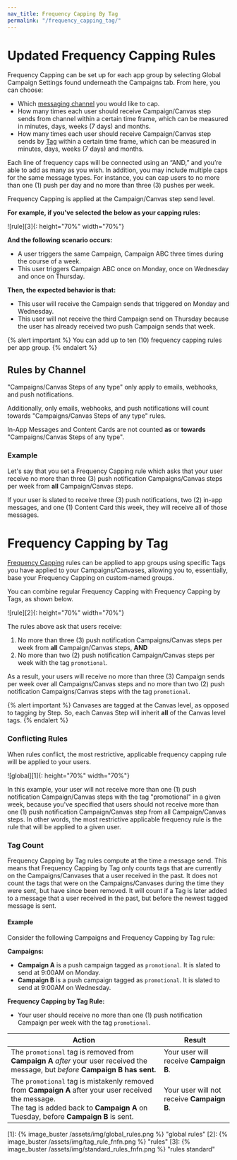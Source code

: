 ```yaml
---
nav_title: Frequency Capping By Tag
permalink: "/frequency_capping_tag/"
---
```


# Updated Frequency Capping Rules

Frequency Capping can be set up for each app group by selecting Global Campaign Settings found underneath the Campaigns tab. From here, you can choose:

- Which [messaging channel](#rules-by-channel) you would like to cap.
- How many times each user should receive Campaign/Canvas step sends from channel within a certain time frame, which can be measured in minutes, days, weeks (7 days) and months.
- How many times each user should receive Campaign/Canvas step sends by [Tag](#frequency-capping-by-tag) within a certain time frame, which can be measured in minutes, days, weeks (7 days) and months.

Each line of frequency caps will be connected using an “AND,” and you’re able to add as many as you wish. In addition, you may include multiple caps for the same message types. For instance, you can cap users to no more than one (1) push per day and no more than three (3) pushes per week.

Frequency Capping is applied at the Campaign/Canvas step send level.

__For example, if you've selected the below as your capping rules:__

![rule][3]{: height="70%" width="70%"}

**And the following scenario occurs:**

- A user triggers the same Campaign, Campaign ABC three times during the course of a week.
- This user triggers Campaign ABC once on Monday, once on Wednesday and once on Thursday.

__Then, the expected behavior is that:__

- This user will receive the Campaign sends that triggered on Monday and Wednesday.
- This user will not receive the third Campaign send on Thursday because the user has already received two push Campaign sends that week.

{% alert important %}
You can add up to ten (10) frequency capping rules per app group.
{% endalert %}

## Rules by Channel
"Campaigns/Canvas Steps of any type" only apply to emails, webhooks, and push notifications.

Additionally, only emails, webhooks, and push notifications will count towards "Campaigns/Canvas Steps of any type" rules.

In-App Messages and Content Cards are not counted __as__ or __towards__ "Campaigns/Canvas Steps of any type".

### Example

Let's say that you set a Frequency Capping rule which asks that your user receive no more than three (3) push notification Campaigns/Canvas steps per week from __all__ Campaign/Canvas steps.

If your user is slated to receive three (3) push notifications, two (2) in-app messages, and one (1) Content Card this week, they will receive all of those messages.

# Frequency Capping by Tag

[Frequency Capping](#updated-frequency-capping-rules) rules can be applied to app groups using specific Tags you have applied to your Campaigns/Canvases, allowing you to, essentially, base your Frequency Capping on custom-named groups.

You can combine regular Frequency Capping with Frequency Capping by Tags, as shown below.

![rule][2]{: height="70%" width="70%"}

The rules above ask that users receive:
1. No more than three (3) push notification Campaigns/Canvas steps per week from __all__ Campaign/Canvas steps, __AND__
2. No more than two (2) push notification Campaign/Canvas steps per week with the tag `promotional`.

As a result, your users will receive no more than three (3) Campaign sends per week over all Campaigns/Canvas steps and no more than two (2) push notification Campaigns/Canvas steps with the tag `promotional`.

{% alert important %}
Canvases are tagged at the Canvas level, as opposed to tagging by Step. So, each Canvas Step will inherit __all__ of the Canvas level tags.
{% endalert %}

### Conflicting Rules

When rules conflict, the most restrictive, applicable frequency capping rule will be applied to your users.

![global][1]{: height="70%" width="70%"}

In this example, your user will not receive more than one (1) push notification Campaign/Canvas steps with the tag "promotional" in a given week, because you've specified that users should not receive more than one (1) push notification Campaign/Canvas step from all Campaign/Canvas steps. In other words, the most restrictive applicable frequency rule is the rule that will be applied to a given user.

### Tag Count
Frequency Capping by Tag rules compute at the time a message send. This means that Frequency Capping by Tag only counts tags that are currently on the Campaigns/Canvases that a user received in the past. It does not count the tags that were on the Campaigns/Canvases during the time they were sent, but have since been removed. It will count if a Tag is later added to a message that a user received in the past, but before the newest tagged message is sent.

#### Example

Consider the following Campaigns and Frequency Capping by Tag rule:

__Campaigns:__
- __Campaign A__ is a push campaign tagged as `promotional`. It is slated to send at 9:00AM on Monday.
- __Campaign B__ is a push campaign tagged as `promotional`. It is slated to send at 9:00AM on Wednesday.

__Frequency Capping by Tag Rule:__
- Your user should receive no more than one (1) push notification Campaign per week with the tag `promotional`.

| Action | Result |
|---|---|
| The `promotional` tag is removed from __Campaign A__ _after_ your user received the message, but _before_ __Campaign B has sent.__ | Your user will receive __Campaign B__.|
| The `promotional` tag is mistakenly removed from __Campaign A__ after your user received the message. <br> The tag is added back to __Campaign A__ on Tuesday, before __Campaign B__ is sent. | Your user will not receive __Campaign B__. |



[1]: {% image_buster /assets/img/global_rules.png %} "global rules"
[2]: {% image_buster /assets/img/tag_rule_fnfn.png %} "rules"
[3]: {% image_buster /assets/img/standard_rules_fnfn.png %} "rules standard"
